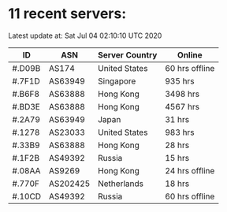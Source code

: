 # 11 recent servers:

Latest update at: Sat Jul 04 02:10:10 UTC 2020

| ID | ASN | Server Country | Online |
| -- | --- | -------------- | ------ |
| #.D09B | AS174 | United States | 60 hrs offline |
| #.7F1D | AS63949 | Singapore | 935 hrs |
| #.B6F8 | AS63888 | Hong Kong | 3498 hrs |
| #.BD3E | AS63888 | Hong Kong | 4567 hrs |
| #.2A79 | AS63949 | Japan | 31 hrs |
| #.1278 | AS23033 | United States | 983 hrs |
| #.33B9 | AS63888 | Hong Kong | 28 hrs |
| #.1F2B | AS49392 | Russia | 15 hrs |
| #.08AA | AS9269 | Hong Kong | 24 hrs offline |
| #.770F | AS202425 | Netherlands | 18 hrs |
| #.10CD | AS49392 | Russia | 60 hrs offline |


